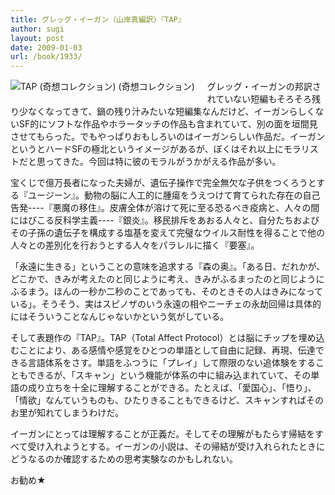 ```yaml
---
title: グレッグ・イーガン（山岸真編訳）『TAP』
author: sugi
layout: post
date: 2009-01-03
url: /book/1933/
---
```

<a href="http://www.amazon.co.jp/exec/obidos/ASIN/4309622038/chezsugi-22/ref=nosim/" name="amazletlink" target="_blank"><img src="http://i1.wp.com/ecx.images-amazon.com/images/I/51kBSTyt4DL._SL160_.jpg?w=660" alt="TAP (奇想コレクション) (奇想コレクション)" class="alignleft" style="float: left; margin: 0 20px 20px 0;"  data-recalc-dims="1" /></a>

グレッグ・イーガンの邦訳されていない短編もそろそろ残り少なくなってきて、鍋の残り汁みたいな短編集なんだけど、イーガンらしくないSF的にソフトな作品やホラータッチの作品も含まれていて、別の面を垣間見させてもらった。でもやっぱりおもしろいのはイーガンらしい作品だ。イーガンというとハードSFの極北というイメージがあるが、ぼくはそれ以上にモラリストだと思ってきた。今回は特に彼のモラルがうかがえる作品が多い。

宝くじで億万長者になった夫婦が、遺伝子操作で完全無欠な子供をつくろうとする『ユージーン』。動物の脳に人工的に腫瘍をうえつけて育てられた存在の自己告発\----『悪魔の移住』。皮膚全体が溶けて死に至る恐るべき疫病と、人々の間にはびこる反科学主義\----『銀炎』。移民排斥をあおる人々と、自分たちおよびその子孫の遺伝子を構成する塩基を変えて完璧なウイルス耐性を得ることで他の人々との差別化を行おうとする人々をパラレルに描く『要塞』。

「永遠に生きる」ということの意味を追求する『森の奥』。「ある日、だれかが、どこかで、きみが考えたのと同じように考え、きみがふるまったのと同じようにふるまう。ほんの一秒か二秒のことであっても、そのときその人はきみになっている」。そうそう、実はスピノザのいう永遠の相やニーチェの永劫回帰は具体的にはそういうことなんじゃないかという気がしている。

そして表題作の『TAP』。TAP（Total Affect Protocol）とは脳にチップを埋め込むことにより、ある感情や感覚をひとつの単語として自由に記録、再現、伝達できる言語体系をさす。単語をふつうに「プレイ」して際限のない追体験をすることもできるが、「スキャン」という機能が体系の中に組み込まれていて、その単語の成り立ちを十全に理解することができる。たとえば、「愛国心」、「悟り」、「情欲」なんていうものも、ひたりきることもできるけど、スキャンすればそのお里が知れてしまうわけだ。

イーガンにとっては理解することが正義だ。そしてその理解がもたらす帰結をすべて受け入れようとする。イーガンの小説は、その帰結が受け入れられたときにどうなるのか確認するための思考実験なのかもしれない。

お勧め★

